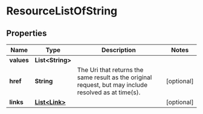 

# ResourceListOfString

## Properties

Name | Type | Description | Notes
------------ | ------------- | ------------- | -------------
**values** | **List&lt;String&gt;** |  | 
**href** | **String** | The Uri that returns the same result as the original request,  but may include resolved as at time(s). |  [optional]
**links** | [**List&lt;Link&gt;**](Link.md) |  |  [optional]



